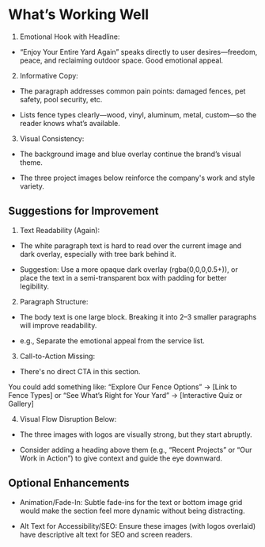 # What’s Working Well

1. Emotional Hook with Headline:

- “Enjoy Your Entire Yard Again” speaks directly to user desires—freedom, peace, and reclaiming outdoor space. Good emotional appeal.

2. Informative Copy:

- The paragraph addresses common pain points: damaged fences, pet safety, pool security, etc.

- Lists fence types clearly—wood, vinyl, aluminum, metal, custom—so the reader knows what’s available.

3. Visual Consistency:

- The background image and blue overlay continue the brand’s visual theme.

- The three project images below reinforce the company's work and style variety.

## Suggestions for Improvement

1. Text Readability (Again):

- The white paragraph text is hard to read over the current image and dark overlay, especially with tree bark behind it.

- Suggestion: Use a more opaque dark overlay (rgba(0,0,0,0.5+)), or place the text in a semi-transparent box with padding for better legibility.

2. Paragraph Structure:

- The body text is one large block. Breaking it into 2–3 smaller paragraphs will improve readability.

- e.g., Separate the emotional appeal from the service list.

3. Call-to-Action Missing:

- There's no direct CTA in this section.

You could add something like:
“Explore Our Fence Options” → [Link to Fence Types]
or
“See What’s Right for Your Yard” → [Interactive Quiz or Gallery]

4. Visual Flow Disruption Below:

- The three images with logos are visually strong, but they start abruptly.

- Consider adding a heading above them (e.g., “Recent Projects” or “Our Work in Action”) to give context and guide the eye downward.

## Optional Enhancements

- Animation/Fade-In: Subtle fade-ins for the text or bottom image grid would make the section feel more dynamic without being distracting.

- Alt Text for Accessibility/SEO: Ensure these images (with logos overlaid) have descriptive alt text for SEO and screen readers.
